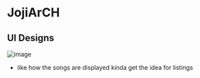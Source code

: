 # JojiArCH

## UI Designs

![image](https://github.com/user-attachments/assets/aba591f9-8ae7-4c58-828d-ee2a9dc23742)

- like how the songs are displayed kinda get the idea for listings
